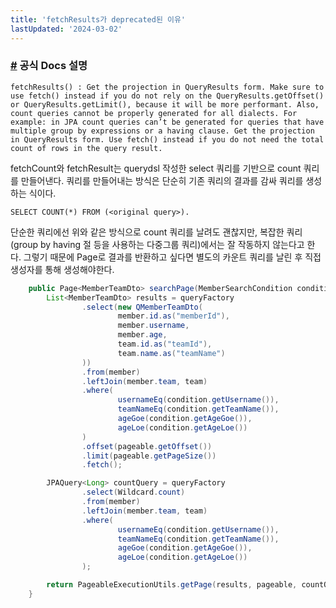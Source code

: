 ```yaml
---
title: 'fetchResults가 deprecated된 이유'
lastUpdated: '2024-03-02'
---
```


### <a href="http://querydsl.com/static/querydsl/5.0.0/apidocs/com/querydsl/jpa/impl/AbstractJPAQuery.html#fetchResults--">#</a> 공식 Docs 설명
```
fetchResults() : Get the projection in QueryResults form. Make sure to use fetch() instead if you do not rely on the QueryResults.getOffset() or QueryResults.getLimit(), because it will be more performant. Also, count queries cannot be properly generated for all dialects. For example: in JPA count queries can’t be generated for queries that have multiple group by expressions or a having clause. Get the projection in QueryResults form. Use fetch() instead if you do not need the total count of rows in the query result.
```

fetchCount와 fetchResult는 querydsl 작성한 select 쿼리를 기반으로 count 쿼리를 만들어낸다. 쿼리를 만들어내는 방식은 단순히 기존 쿼리의 결과를 감싸 쿼리를 생성하는 식이다.

`SELECT COUNT(*) FROM (<original query>).`

단순한 쿼리에선 위와 같은 방식으로 count 쿼리를 날려도 괜찮지만, 복잡한 쿼리(group by having 절 등을 사용하는 다중그룹 쿼리)에서는 잘 작동하지 않는다고 한다. 그렇기 때문에 Page로 결과를 반환하고 싶다면 별도의 카운트 쿼리를 날린 후 직접 생성자를 통해 생성해야한다.

```java
    public Page<MemberTeamDto> searchPage(MemberSearchCondition condition, Pageable pageable) {
        List<MemberTeamDto> results = queryFactory
                .select(new QMemberTeamDto(
                        member.id.as("memberId"),
                        member.username,
                        member.age,
                        team.id.as("teamId"),
                        team.name.as("teamName")
                ))
                .from(member)
                .leftJoin(member.team, team)
                .where(
                        usernameEq(condition.getUsername()),
                        teamNameEq(condition.getTeamName()),
                        ageGoe(condition.getAgeGoe()),
                        ageLoe(condition.getAgeLoe())
                )
                .offset(pageable.getOffset())
                .limit(pageable.getPageSize())
                .fetch();

        JPAQuery<Long> countQuery = queryFactory
                .select(Wildcard.count)
                .from(member)
                .leftJoin(member.team, team)
                .where(
                        usernameEq(condition.getUsername()),
                        teamNameEq(condition.getTeamName()),
                        ageGoe(condition.getAgeGoe()),
                        ageLoe(condition.getAgeLoe())
                );

        return PageableExecutionUtils.getPage(results, pageable, countQuery::fetchOne);
    }
```